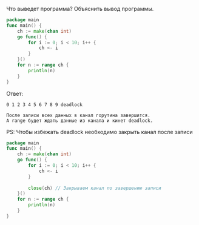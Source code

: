 Что выведет программа? Объяснить вывод программы.

```go
package main
func main() {
	ch := make(chan int)
	go func() {
		for i := 0; i < 10; i++ {
			ch <- i
		}
	}()
	for n := range ch {
		println(n)
	}
}
```

Ответ:
```
0 1 2 3 4 5 6 7 8 9 deadlock

После записи всех данных в канал горутина завершится.
А range будет ждать данные из канала и кинет deadlock. 
```

PS:
Чтобы избежать deadlock необходимо закрыть канал после записи
```go
package main
func main() {
	ch := make(chan int)
	go func() {
		for i := 0; i < 10; i++ {
			ch <- i
		}
		
		close(ch) // Закрываем канал по завершению записи 
	}()
	for n := range ch {
		println(n)
	}
}
```